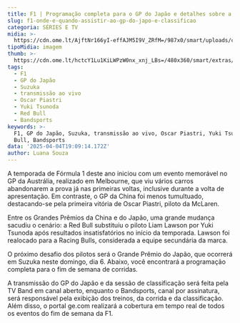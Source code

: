 ```yaml
---
title: F1 | Programação completa para o GP do Japão e detalhes sobre a transmissão
slug: f1-onde-e-quando-assistir-ao-gp-do-japo-e-classificao
categoria: SÉRIES E TV
midia: >-
  https://cdn.ome.lt/AjftNr166yI-effAJM5I9V_ZRfM=/987x0/smart/uploads/conteudo/fotos/f1-japao.png
tipoMidia: imagem
thumb: >-
  https://cdn.ome.lt/hctcY1Lu1KiLWPzW0nx_xnj_LBs=/480x360/smart/extras/conteudos/f1-japao.png
tags:
  - F1
  - GP do Japão
  - Suzuka
  - transmissão ao vivo
  - Oscar Piastri
  - Yuki Tsunoda
  - Red Bull
  - Bandsports
keywords: >-
  F1, GP do Japão, Suzuka, transmissão ao vivo, Oscar Piastri, Yuki Tsunoda, Red
  Bull, Bandsports
data: '2025-04-04T19:09:14.172Z'
author: Luana Souza
---
```


A temporada de Fórmula 1 deste ano iniciou com um evento memorável no GP da Austrália, realizado em Melbourne, que viu vários carros abandonarem a prova já nas primeiras voltas, inclusive durante a volta de apresentação. Em contraste, o GP da China foi menos tumultuado, destacando-se pela primeira vitória de Oscar Piastri, piloto da McLaren.

Entre os Grandes Prêmios da China e do Japão, uma grande mudança sacudiu o cenário: a Red Bull substituiu o piloto Liam Lawson por Yuki Tsunoda após resultados insatisfatórios no início da temporada. Lawson foi realocado para a Racing Bulls, considerada a equipe secundária da marca.

O próximo desafio dos pilotos será o Grande Prêmio do Japão, que ocorrerá em Suzuka neste domingo, dia 6. Abaixo, você encontrará a programação completa para o fim de semana de corridas.

A transmissão do GP do Japão e da sessão de classificação será feita pela TV Band em canal aberto, enquanto o Bandsports, canal por assinatura, será responsável pela exibição dos treinos, da corrida e da classificação. Além disso, o portal ge.com realizará a cobertura em tempo real de todos os eventos do fim de semana da F1.
